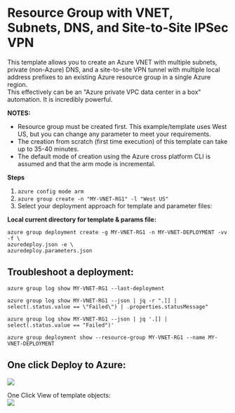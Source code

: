 # Resource Group with VNET, Subnets, DNS, and Site-to-Site IPSec VPN


This template allows you to create an Azure VNET with multiple subnets, private (non-Azure) DNS, and a site-to-site VPN tunnel with multiple local address prefixes to an existing Azure resource group in a single Azure region.   
This effectively can be an "Azure private VPC data center in a box" automation.  It is incredibly powerful.

**NOTES:** 
* Resource group must be created first.  This example/template uses West US, but you can change any parameter to meet your requirements.  
* The creation from scratch (first time execution) of this template can take up to 35-40 minutes.  
* The default mode of creation using the Azure cross platform CLI is assumed and that the arm mode is incremental.  



**Steps** 
1. ```azure config mode arm```  
2. ```azure group create -n "MY-VNET-RG1" -l "West US"```  
3. Select your deployment approach for template and parameter files:  

**Local current directory for template & params file:**
```
azure group deployment create -g MY-VNET-RG1 -n MY-VNET-DEPLOYMENT -vv -f \
azuredeploy.json -e \
azuredeploy.parameters.json
```  



Troubleshoot a deployment:
----------------------------
```
azure group log show MY-VNET-RG1 --last-deployment
```  

```
azure group log show MY-VNET-RG1 --json | jq -r ".[] | select(.status.value == \"Failed\") | .properties.statusMessage"
```  

```
azure group log show MY-VNET-RG1 --json | jq '.[] | select(.status.value == "Failed")'
```  

```
azure group deployment show --resource-group MY-VNET-RG1 --name MY-VNET-DEPLOYMENT
```  





One click Deploy to Azure:  
----------------------------
<a href="https://portal.azure.com/#create/Microsoft.Template/uri/http%3A%2F%2github.com%2Fraw%2Fjbpadgett%2FFmaster%2Fazure-arm-templates%2Farm-vnet-vpn-template%2Fazuredeploy.json" target="_blank">
    <img src="http://azuredeploy.net/deploybutton.png"/>
</a>  

One Click View of template objects:  
<a href="http://armviz.io/#/?load=http%3A%2F%2github.com%2Fraw%2Fjbpadgett%2FFmaster%2Fazure-arm-templates%2Farm-vnet-vpn-template%2Fazuredeploy.json" target="_blank">
    <img src="http://armviz.io/visualizebutton.png"/>
</a>

